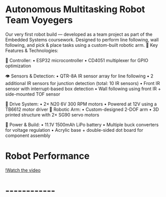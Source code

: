 # Autonomous Multitasking Robot Team Voyegers
Our very first robot build — developed as a team project as part of the Embedded Systems coursework. Designed to perform line following, wall following, and pick & place tasks using a custom-built robotic arm.
🔧 Key Features & Technologies:

🧠 Controller:
• ESP32 microcontroller
• CD4051 multiplexer for GPIO optimization

👁️ Sensors & Detection:
• QTR-8A IR sensor array for line following
• 2 additional IR sensors for junction detection (total: 10 IR sensors)
• Front IR sensor with interrupt-based box detection
• Wall following using front IR + side-mounted TOF sensor

🚗 Drive System:
• 2× N20 6V 300 RPM motors
• Powered at 12V using a TB6612 motor driver
🦾 Robotic Arm:
• Custom-designed 2-DOF arm
• 3D printed structure with 2× SG90 servo motors

🔋 Power & Build:
• 11.1V 1500mAh LiPo battery
• Multiple buck converters for voltage regulation
• Acrylic base + double-sided dot board for component assembly

# Robot Performance

[!Watch the video]((https://www.linkedin.com/posts/bineth-geesara-a98969297_robotics-embeddedsystems-teamwork-activity-7266661906294222848-9Y3n?utm_source=share&utm_medium=member_desktop&rcm=ACoAAEfeBNQBkxvHhLFMtJ-lYl7r2bBT0q9gNOU))
# ------------
